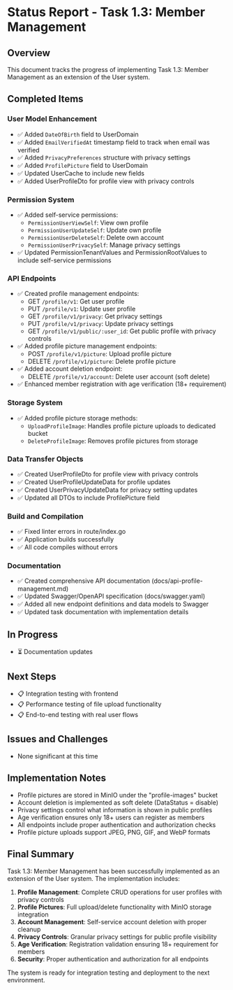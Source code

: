 # Status Report - Task 1.3: Member Management

## Overview
This document tracks the progress of implementing Task 1.3: Member Management as an extension of the User system.

## Completed Items

### User Model Enhancement
- ✅ Added `DateOfBirth` field to UserDomain
- ✅ Added `EmailVerifiedAt` timestamp field to track when email was verified
- ✅ Added `PrivacyPreferences` structure with privacy settings
- ✅ Added `ProfilePicture` field to UserDomain
- ✅ Updated UserCache to include new fields
- ✅ Added UserProfileDto for profile view with privacy controls

### Permission System
- ✅ Added self-service permissions:
  - `PermissionUserViewSelf`: View own profile
  - `PermissionUserUpdateSelf`: Update own profile
  - `PermissionUserDeleteSelf`: Delete own account
  - `PermissionUserPrivacySelf`: Manage privacy settings
- ✅ Updated PermissionTenantValues and PermissionRootValues to include self-service permissions

### API Endpoints
- ✅ Created profile management endpoints:
  - GET `/profile/v1`: Get user profile
  - PUT `/profile/v1`: Update user profile
  - GET `/profile/v1/privacy`: Get privacy settings
  - PUT `/profile/v1/privacy`: Update privacy settings
  - GET `/profile/v1/public/:user_id`: Get public profile with privacy controls
- ✅ Added profile picture management endpoints:
  - POST `/profile/v1/picture`: Upload profile picture
  - DELETE `/profile/v1/picture`: Delete profile picture
- ✅ Added account deletion endpoint:
  - DELETE `/profile/v1/account`: Delete user account (soft delete)
- ✅ Enhanced member registration with age verification (18+ requirement)

### Storage System
- ✅ Added profile picture storage methods:
  - `UploadProfileImage`: Handles profile picture uploads to dedicated bucket
  - `DeleteProfileImage`: Removes profile pictures from storage

### Data Transfer Objects
- ✅ Created UserProfileDto for profile view with privacy controls
- ✅ Created UserProfileUpdateData for profile updates
- ✅ Created UserPrivacyUpdateData for privacy setting updates
- ✅ Updated all DTOs to include ProfilePicture field

### Build and Compilation
- ✅ Fixed linter errors in route/index.go
- ✅ Application builds successfully
- ✅ All code compiles without errors

### Documentation
- ✅ Created comprehensive API documentation (docs/api-profile-management.md)
- ✅ Updated Swagger/OpenAPI specification (docs/swagger.yaml)
- ✅ Added all new endpoint definitions and data models to Swagger
- ✅ Updated task documentation with implementation details

## In Progress
- ⏳ Documentation updates

## Next Steps
- 📋 Integration testing with frontend
- 📋 Performance testing of file upload functionality
- 📋 End-to-end testing with real user flows

## Issues and Challenges
- None significant at this time 

## Implementation Notes
- Profile pictures are stored in MinIO under the "profile-images" bucket
- Account deletion is implemented as soft delete (DataStatus = disable)
- Privacy settings control what information is shown in public profiles
- Age verification ensures only 18+ users can register as members
- All endpoints include proper authentication and authorization checks
- Profile picture uploads support JPEG, PNG, GIF, and WebP formats

## Final Summary
Task 1.3: Member Management has been successfully implemented as an extension of the User system. The implementation includes:

1. **Profile Management**: Complete CRUD operations for user profiles with privacy controls
2. **Profile Pictures**: Full upload/delete functionality with MinIO storage integration
3. **Account Management**: Self-service account deletion with proper cleanup
4. **Privacy Controls**: Granular privacy settings for public profile visibility
5. **Age Verification**: Registration validation ensuring 18+ requirement for members
6. **Security**: Proper authentication and authorization for all endpoints

The system is ready for integration testing and deployment to the next environment. 